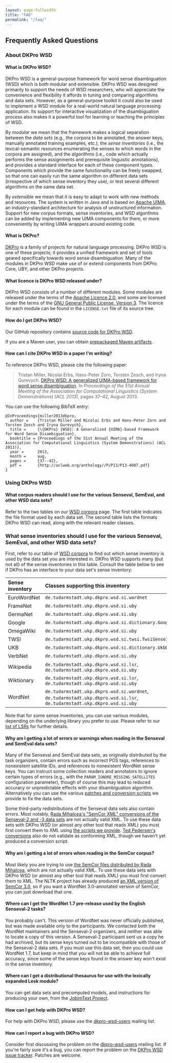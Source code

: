 ```yaml
---
layout: page-fullwidth
title: "FAQ"
permalink: "/faq/"
---
```


## Frequently Asked Questions

### About DKPro WSD

#### What is DKPro WSD?

DKPro WSD is a general-purpose framework for word sense disambiguation (WSD) which is both modular and extensible.  DKPro WSD was designed primarily to support the needs of WSD researchers, who will appreciate the convenience and flexibility it affords in tuning and comparing algorithms and data sets.  However, as a general-purpose toolkit it could also be used to implement a WSD module for a real-world natural language processing application.  Its support for interactive visualization of the disambiguation process also makes it a powerful tool for learning or teaching the principles of WSD.

By _modular_ we mean that the framework makes a logical separation between the _data sets_ (e.g., the corpora to be annotated, the answer keys, manually annotated training examples, etc.), the _sense inventories_ (i.e., the lexical-semantic resources enumerating the senses to which words in the corpora are assigned), and the _algorithms_ (i.e., code which actually performs the sense assignments and prerequisite linguistic annotations), and provides a standard interface for each of these component types.  Components which provide the same functionality can be freely swapped, so that one can easily run the same algorithm on different data sets (irrespective of which sense inventory they use), or test several different algorithms on the same data set.

By _extensible_ we mean that it is easy to adapt to work with new methods and resources.  The system is written in Java and is based on [Apache UIMA](https://uima.apache.org/), an industry-standard architecture for analysis of unstructured information.  Support for new corpus formats, sense inventories, and WSD algorithms can be added by implementing new UIMA components for them, or more conveniently by writing UIMA wrappers around existing code.

#### What is DKPro?

[DKPro](https://dkpro.github.io/) is a family of projects for natural language processing.  DKPro WSD is one of these projects; it provides a unified framework and set of tools geared specifically towards word sense disambiguation.  Many of the modules in DKPro WSD make use of or extend components from DKPro Core, UBY, and other DKPro projects.

#### What licence is DKPro WSD released under?

DKPro WSD consists of a number of different modules.  Some modules are released under the terms of the [Apache Licence 2.0](http://www.apache.org/licenses/LICENSE-2.0), and some are licensed under the terms of the [GNU General Public License, Version 3](https://www.gnu.org/licenses/gpl.html).  The licence for each module can be found in the `LICENSE.txt` file of its source tree.

#### How do I get DKPro WSD?

Our GitHub repository contains [source code for DKPro WSD](http://github.com/dkpro/dkpro-wsd).

If you are a Maven user, you can obtain [prepackaged Maven artifacts](https://dkpro.github.io/dkpro-wsd/downloads/).

#### How can I cite DKPro WSD in a paper I'm writing?

To reference DKPro WSD, please cite the following paper:

> Tristan Miller, Nicolai Erbs, Hans-Peter Zorn, Torsten Zesch, and Iryna Gurevych. [DKPro WSD: A generalized UIMA-based framework for word sense disambiguation](http://aclweb.org/anthology//P/P13/P13-4007.pdf). In _Proceedings of the 51st Annual Meeting of the Association for Computational Linguistics (System Demonstrations) (ACL 2013)_, pages 37–42, August 2013.

You can use the following BibTeX entry:
```
@InProceedings{miller2013dkpro,
  author =    {Tristan Miller and Nicolai Erbs and Hans-Peter Zorn and Torsten Zesch and Iryna Gurevych},
  title =     {\{DKPro} {WSD}: A Generalized {UIMA}-based Framework for Word Sense Disambiguation},
  booktitle = {Proceedings of the 51st Annual Meeting of the Association for Computational Linguistics (System Demonstrations) (ACL 2013)},
  year =      2013,
  month =     aug,
  pages =     {37--42},
  pdf =       {http://aclweb.org/anthology//P/P13/P13-4007.pdf}
}
```

### Using DKPro WSD

#### What corpus readers should I use for the various Senseval, SemEval, and other WSD data sets?

Refer to the two tables on our [WSD corpora](/dkpro-wsd/corpora/) page.  The first table indicates the file format used by each data set.  The second table lists the formats DKPro WSD can read, along with the relevant reader classes.

### What sense inventories should I use for the various Senseval, SemEval, and other WSD data sets?

First, refer to our table of [WSD corpora](/dkpro-wsd/corpora/) to find out which sense inventory is used by the data set you are interested in.  DKPro WSD supports many (but not all) of the sense inventories in this table.  Consult the table below to see if DKPro has an interface to your data set's sense inventory:

| **Sense inventory** | **Classes supporting this inventory** |
|:--------------------|:--------------------------------------|
| EuroWordNet         | `de.tudarmstadt.ukp.dkpro.wsd.si.wordnet` |
| FrameNet            | `de.tudarmstadt.ukp.dkpro.wsd.si.uby` |
| GermaNet            | `de.tudarmstadt.ukp.dkpro.wsd.si.uby` |
| Google              | `de.tudarmstadt.ukp.dkpro.wsd.si.dictionary.GoogleDictionaryInventory` |
| OmegaWiki           | `de.tudarmstadt.ukp.dkpro.wsd.si.uby` |
| TWSI                | `de.tudarmstadt.ukp.dkpro.wsd.si.twsi.TwsiSenseInventory` |
| UKB                 | `de.tudarmstadt.ukp.dkpro.wsd.si.dictionary.UkbDictionaryInventory` |
| VerbNet             | `de.tudarmstadt.ukp.dkpro.wsd.si.uby` |
| Wikipedia           | `de.tudarmstadt.ukp.dkpro.wsd.si.lsr`, `de.tudarmstadt.ukp.dkpro.wsd.si.uby` |
| Wiktionary          | `de.tudarmstadt.ukp.dkpro.wsd.si.lsr`, `de.tudarmstadt.ukp.dkpro.wsd.si.uby` |
| WordNet             | `de.tudarmstadt.ukp.dkpro.wsd.si.wordnet`, `de.tudarmstadt.ukp.dkpro.wsd.si.lsr`, `de.tudarmstadt.ukp.dkpro.wsd.si.uby` |

Note that for some sense inventories, you can use various modules, depending on the underlying library you prefer to use. Please refer to our [list of LSRs](/dkpro-wsd/lsr/) for further details.

#### Why am I getting a lot of errors or warnings when reading in the Senseval and SemEval data sets?

Many of the Senseval and SemEval data sets, as originally distributed by the task organizers, contain errors such as incorrect POS tags, references to nonexistent satellite IDs, and references to nonexistent WordNet sense keys.  You can instruct some collection readers and annotators to ignore certain types of errors (e.g., with the `PARAM_IGNORE_MISSING_SATELLITES` configuration parameter), though of course this may lead to reduced accuracy or unpredictable effects with your disambiguation algorithm.  Alternatively you can use the various [patches and conversion scripts](https://github.com/dkpro/dkpro-wsd/tree/master/de.tudarmstadt.ukp.dkpro.wsd.senseval/src/main/resources) we provide to fix the data sets.

Some third-party redistributions of the Senseval data sets also contain errors.  Most notably, [Rada Mihalcea's "SemCor XML" conversions of the Senseval-2 and -3 data sets](https://web.eecs.umich.edu/~mihalcea/downloads.html#sensevalsemcor) are not actually valid XML.  To use these data sets with DKPro WSD (or almost any other tool that reads XML) you must first convert them to XML using [the scripts we provide](https://github.com/dkpro/dkpro-wsd/tree/master/de.tudarmstadt.ukp.dkpro.wsd.senseval/src/main/resources).  [Ted Pedersen's conversions](http://www.d.umn.edu/~tpederse/data.html) also do not validate as conforming XML, though we haven't yet produced a conversion script.

#### Why am I getting a lot of errors when reading in the SemCor corpus?

Most likely you are trying to use [the SemCor files distributed by Rada Mihalcea](https://web.eecs.umich.edu/~mihalcea/downloads.html#semcor), which are not actually valid XML.  To use these data sets with DKPro WSD (or almost any other tool that reads XML) you must first convert them to XML.  The NLTK project has already produced [an XML version of SemCor 3.0](http://nltk.github.com/nltk_data/packages/corpora/semcor.zip), so if you want a WordNet 3.0–annotated version of SemCor, you can just download that one.

#### Where can I get the WordNet 1.7 pre-release used by the English Senseval-2 tasks?

You probably can't.  This version of WordNet was never officially published, but was made available only to the participants.  We contacted both the WordNet maintainers and the Senseval-2 organizers, and neither was able to locate a copy of this version.  A Senseval-2 participant sent us a copy he had archived, but its sense keys turned out to be incompatible with those of the Senseval-2 data sets.  If you must use this data set, then you could use WordNet 1.7, but keep in mind that you will not be able to achieve full accuracy, since some of the sense keys found in the answer key won't exist in the sense inventory.

#### Where can I get a distributional thesaurus for use with the lexically expanded Lesk module?

You can get data sets and precomputed models, and instructions for producing your own, from the [JobimText Project](http://sourceforge.net/p/jobimtext/wiki/Home/).

#### How can I get help with DKPro WSD?

For help with DKPro WSD, please use the [dkpro-wsd-users](http://groups.google.com/group/dkpro-wsd-users) mailing list.

#### How can I report a bug with DKPro WSD?

Consider first discussing the problem on the [dkpro-wsd-users](http://groups.google.com/group/dkpro-wsd-users) mailing list.  If you're fairly sure it's a bug, you can report the problem on the [DKPro WSD issue tracker](http://github.com/dkpro/dkpro-wsd/issues).  Patches are welcome.